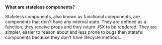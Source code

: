 
**What are stateless components?**

Stateless components, also known as functional components, are components that don't have any internal state. They are defined as a function, they receive props and they return JSX to be rendered. They are simpler, easier to reason about and less prone to bugs than stateful components because they don't have lifecycle methods.